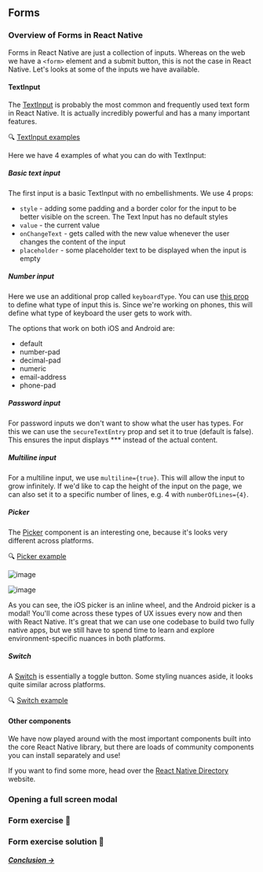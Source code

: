 ## Forms

### Overview of Forms in React Native 

Forms in React Native are just a collection of inputs. Whereas on the web we have a ```<form>``` element and a submit button, this is not the case in React Native. Let's looks at some of the inputs we have available.
  
#### TextInput

The [TextInput](https://reactnative.dev/docs/textinput) is probably the most common and frequently used text form in React Native. It is actually incredibly powerful and has a many important features.

🔍 [TextInput examples](https://snack.expo.dev/@kadikraman/textinput-example)

Here we have 4 examples of what you can do with TextInput:

##### Basic text input

The first input is a basic TextInput with no embellishments. We use 4 props:

- ```style``` - adding some padding and a border color for the input to be better visible on the screen. The Text Input has no default styles
- ```value``` - the current value
- ```onChangeText``` - gets called with the new value whenever the user changes the content of the input
- ```placeholder``` - some placeholder text to be displayed when the input is empty

##### Number input

Here we use an additional prop called ```keyboardType```. You can use [this prop](https://reactnative.dev/docs/textinput#keyboardtype) to define what type of input this is. Since we're working on phones, this will define what type of keyboard the user gets to work with.

The options that work on both iOS and Android are:

- default
- number-pad
- decimal-pad
- numeric
- email-address
- phone-pad

##### Password input

For password inputs we don't want to show what the user has types. For this we can use the ```secureTextEntry``` prop and set it to true (default is false). This ensures the input displays *** instead of the actual content.

##### Multiline input

For a multiline input, we use ```multiline={true}```. This will allow the input to grow infinitely. If we'd like to cap the height of the input on the page, we can also set it to a specific number of lines, e.g. 4 with ```numberOfLines={4}```.

##### Picker

The [Picker](https://reactnative.dev/docs/picker) component is an interesting one, because it's looks very different across platforms.

🔍 [Picker example](https://snack.expo.io/@kadikraman/picker-example)

![image](https://user-images.githubusercontent.com/20091777/138000556-2143a807-4e75-49e5-adc7-5b8ed28b1268.png)

![image](https://user-images.githubusercontent.com/20091777/138000568-bd3853fc-af57-4c63-bd34-5d2463422db8.png)

As you can see, the iOS picker is an inline wheel, and the Android picker is a modal! You'll come across these types of UX issues every now and then with React Native. It's great that we can use one codebase to build two fully native apps, but we still have to spend time to learn and explore environment-specific nuances in both platforms.

##### Switch

A [Switch](https://reactnative.dev/docs/switch) is essentially a toggle button. Some styling nuances aside, it looks quite similar across platforms.

🔍 [Switch example](https://snack.expo.io/@kadikraman/switch-example)

#### Other components

We have now played around with the most important components built into the core React Native library, but there are loads of community components you can install separately and use!

If you want to find some more, head over the [React Native Directory](https://reactnative.directory/) website.

### Opening a full screen modal

### Form exercise 📝

### Form exercise solution 👀

##### *[Conclusion →](https://github.com/adasilvapdev/React-Native-v2-FrontEnd-Masters-Course-Notes/blob/main/content/7-conclusion/README.md#conclusion)*

